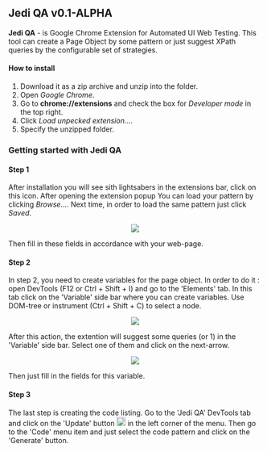 ## Jedi QA v0.1-ALPHA
**Jedi QA** - is Google Chrome Extension for Automated UI Web Testing. This tool can create a Page Object by some pattern or just suggest XPath queries by the сonfigurable set of strategies.

#### How to install
1. Download it as a zip archive and unzip into the folder.
2. Open *Google Chrome*.
3. Go to **chrome://extensions** and check the box for *Developer mode* in the top right.
4. Click *Load unpecked extension...*.
5. Specify the unzipped folder.

### Getting started with Jedi QA
#### Step 1
After installation you will see sith lightsabers in the extensions bar, click on this icon. After opening the extension popup You can load your pattern by clicking *Browse...*. Next time, in order to load the same pattern just click *Saved*.
<p align="center"><img src ="https://github.com/cyberspaceru/Jedi/blob/master/imgs/root-readme-01.png"/></p>
Then fill in these fields in accordance with your web-page.

#### Step 2
In step 2, you need to create variables for the page object. In order to do it : open DevTools (F12 or Ctrl + Shift + I) and go to the 'Elements' tab. In this tab click on the 'Variable' side bar where you can create variables. Use DOM-tree or instrument (Ctrl + Shift + C) to select a node.

<p align="center"><img src ="https://github.com/cyberspaceru/Jedi/blob/master/imgs/root-readme-02.png"/></p>

After this action, the extention will suggest some queries (or 1) in the 'Variable' side bar. Select one of them and click on the next-arrow.

<p align="center"><img src ="https://github.com/cyberspaceru/Jedi/blob/master/imgs/root-readme-03.png"/></p>

Then just fill in the fields for this variable.

#### Step 3
The last step is creating the code listing. Go to the 'Jedi QA' DevTools tab and click on the 'Update' button <img src="https://github.com/cyberspaceru/Jedi/blob/master/devtools/tab/img/update.png" height="18"> in the left corner of the menu. Then go to the 'Code' menu item and just select the code pattern and click on the 'Generate' button.
